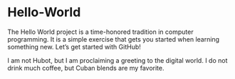 # Hello-World
The Hello World project is a time-honored tradition in computer programming. It is a simple exercise that gets you started when learning something new. Let’s get started with GitHub!

I am not Hubot, but I am proclaiming a greeting to the digital world.
I do not drink much coffee, but Cuban blends are my favorite.

